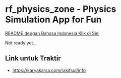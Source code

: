 # rf_physics_zone - Physics Simulation App for Fun

[README dengan Bahasa Indonesia Klik di Sini](https://github.com/rakifsul/rf_physics_zone/blob/main/README_id.md)

Not ready yet...

## Link untuk Traktir

- https://karyakarsa.com/rakifsul/info